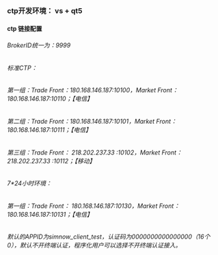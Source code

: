 ### ctp开发环境： vs + qt5

#### ctp 链接配置
###### BrokerID统一为：9999
###### 标准CTP：
######    第一组：Trade Front：180.168.146.187:10100，Market Front：180.168.146.187:10110；【电信】
######    第二组：Trade Front：180.168.146.187:10101，Market Front：180.168.146.187:10111；【电信】
######    第三组：Trade Front： 218.202.237.33 :10102，Market Front：218.202.237.33 :10112；【移动】
###### 7*24小时环境：
######    第一组：Trade Front： 180.168.146.187:10130，Market Front：180.168.146.187:10131；【电信】
######    默认的APPID为simnow_client_test，认证码为0000000000000000（16个0），默认不开终端认证，程序化用户可以选择不开终端认证接入。
